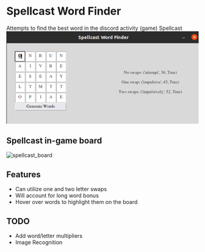 # Spellcast Word Finder
Attempts to find the best word in the discord activity (game) Spellcast
![gui image](gui.png?raw=true "GUI")

## Spellcast in-game board
![spellcast_board](https://user-images.githubusercontent.com/57908042/159550063-592d808e-a8bf-4338-b349-0374b169855d.png)

## Features
 - Can utilize one and two letter swaps
 - Will account for long word bonus
 - Hover over words to highlight them on the board

## TODO
 - Add word/letter multipliers
 - Image Recognition
